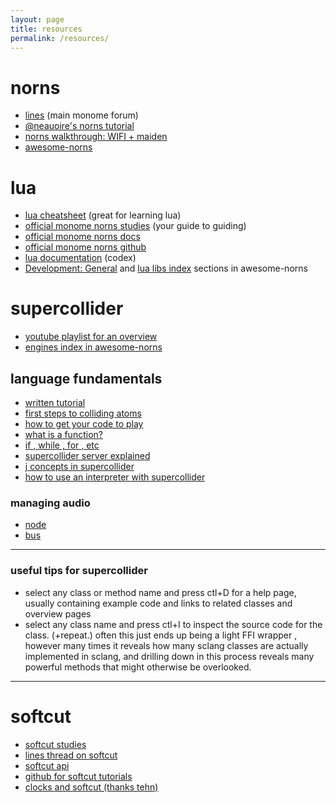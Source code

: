 ```yaml
---
layout: page
title: resources
permalink: /resources/
---
```



# norns
- [lines](https://llllllll.co) (main monome forum)
- [@neauoire's norns tutorial](https://llllllll.co/t/norns-tutorial/23241)
- [norns walkthrough: WIFI + maiden](https://vimeo.com/436460489)
- [awesome-norns](https://github.com/p3r7/awesome-monome-norns/blob/main/README.md)


#  lua
 - [lua cheatsheet](https://devhints.io/lua) (great for learning lua)
 - [official monome norns studies](https://monome.org/docs/norns/study-1/) (your guide to guiding)
 - [official monome norns docs](https://monome.org/docs/norns/)
 - [official monome norns github](https://github.com/monome/norns)
 - [lua documentation](http://www.lua.org/manual/5.4/) (codex)
 - [Development: General](https://github.com/p3r7/awesome-monome-norns/blob/main/README.md#development-general) and [lua libs index](https://github.com/p3r7/awesome-monome-norns/blob/main/README.md#lua-libs) sections in awesome-norns


#  supercollider

- [youtube playlist for an overview](https://youtu.be/yRzsOOiJ_p4)
- [engines index in awesome-norns](https://github.com/p3r7/awesome-monome-norns/blob/main/README.md#supercollider-engines)

## language fundamentals
- [written tutorial](https://composerprogrammer.com/teaching/supercollider/sctutorial/tutorial.html#chapter1)
- [first steps to colliding atoms](https://doc.sccode.org/Tutorials/Getting-Started/02-First-Steps.html)
- [how to get your code to play](https://doc.sccode.org/Reference/play.html)
- [what is a function?](https://doc.sccode.org/Reference/Functions.html)
- [if , while , for , etc](https://doc.sccode.org/Reference/Control-Structures.html)
- [supercollider server explained](https://doc.sccode.org/Guides/ClientVsServer.html)
- [j concepts in supercollider](https://doc.sccode.org/Guides/J-concepts-in-SC.html)
- [how to use an interpreter with supercollider ](https://doc.sccode.org/Guides/How-to-Use-the-Interpreter.html)

### managing audio
- [node](https://doc.sccode.org/Classes/Node.html)
- [bus](https://doc.sccode.org/Classes/Bus.html)

---

### useful tips for supercollider
- select any class or method name and press ctl+D for a help page, usually containing  example code and links to related classes and overview pages
- select any class name and press ctl+I to inspect the source code for the class. (+repeat.) often this just ends up being a light FFI wrapper , however many times it reveals how many sclang classes are actually implemented in sclang, and drilling down in this process reveals many powerful methods that  might otherwise be overlooked.

---


#  softcut

- [softcut studies](https://monome.org/docs/norns/softcut/)
- [lines thread on softcut](https://llllllll.co/t/norns-tutorial/23241)
- [softcut api](https://monome.org/docs/norns/api/modules/softcut.html)
- [github for softcut tutorials](https://github.com/monome/softcut-studies)
- [clocks and softcut (thanks tehn)](https://vimeo.com/416730766)
